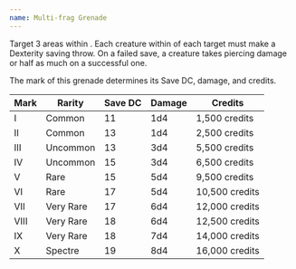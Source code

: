 ```yaml
---
name: Multi-frag Grenade
---
```

Target 3 areas within <me-distance length="25" />. Each creature within <me-distance length="10" /> of each target must
make a Dexterity saving throw. On a failed save, a creature takes piercing damage or half as much on a successful one.

The mark of this grenade determines its Save DC, damage, and credits.

Mark|Rarity|Save DC|Damage|Credits
---|---|---|---|---
I|Common|11|1d4|1,500 credits
II|Common|13|1d4|2,500 credits
III|Uncommon|13|3d4|5,500 credits
IV|Uncommon|15|3d4|6,500 credits
V|Rare|15|5d4|9,500 credits
VI|Rare|17|5d4|10,500 credits
VII|Very Rare|17|6d4|12,000 credits
VIII|Very Rare|18|6d4|12,500 credits
IX|Very Rare|18|7d4|14,000 credits
X|Spectre|19|8d4|16,000 credits
